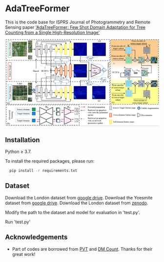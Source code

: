 
# AdaTreeFormer

This is the code base for ISPRS Journal of Photogrammetry and Remote Sensing paper ['AdaTreeFormer: Few Shot Domain Adaptation for Tree Counting from a Single High-Resolution Image'](https://arxiv.org/abs/2402.02956)

<img src="sample_imgs/overview.png">

## Installation

Python ≥ 3.7.

To install the required packages, please run:


```bash
  pip install -r requirements.txt
```
    
## Dataset
Download the London dataset from [google drive](https://drive.google.com/file/d/1xcjv8967VvvzcDM4aqAi7Corkb11T0i2/view?usp=drive_link).
Download the Yoesmite dataset from [google drive](https://drive.google.com/drive/folders/1NWAqslICPoTS8OvT8zosI0R7cmsl6x9j).
Download the London dataset from [zenodo](https://zenodo.org/records/4771236).


Modify the path to the dataset and model for evaluation in 'test.py'.

Run 'test.py'
## Acknowledgements

 - Part of codes are borrowed from [PVT](https://github.com/whai362/PVT) and [DM Count](https://github.com/cvlab-stonybrook/DM-Count). Thanks for their great work!
 
